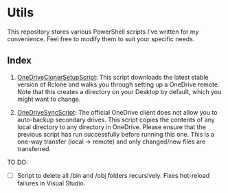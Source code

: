 # Utils

This repository stores various PowerShell scripts I've written for my convenience. Feel free to modify them to suit your specific needs.

## Index
1) [OneDriveClonerSetupScript](https://github.com/sanjaymaniam/Utils/blob/master/OneDrive%20Backup%20Scripts/OneDriveClonerSetupScript.ps1): This script downloads the latest stable version of Rclone and walks you through setting up a OneDrive remote. Note that this creates a directory on your Desktop by default, which you might want to change.

2) [OneDriveSyncScript](https://github.com/sanjaymaniam/Utils/blob/master/OneDrive%20Backup%20Scripts/OneDriveSyncScript.ps1): The official OneDrive client does not allow you to auto-backup secondary drives. This script copies the contents of any local directory to any directory in OneDrive. Please ensure that the previous script has run successfully before running this one. This is a one-way transfer (local -> remote) and only changed/new files are transferred.

TO DO:
- [ ] Script to delete all /bin and /obj folders recursively. Fixes hot-reload failures in Visual Studio.
